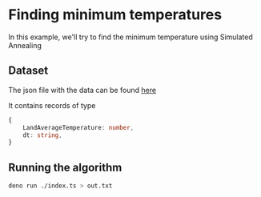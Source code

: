 # Finding minimum temperatures

In this example, we'll try to find the minimum temperature using Simulated Annealing

## Dataset

The json file with the data can be found [here](./data/temperatures.json)

It contains records of type

```ts
{
    LandAverageTemperature: number,
    dt: string,
}
```

## Running the algorithm

```bash
deno run ./index.ts > out.txt
```

